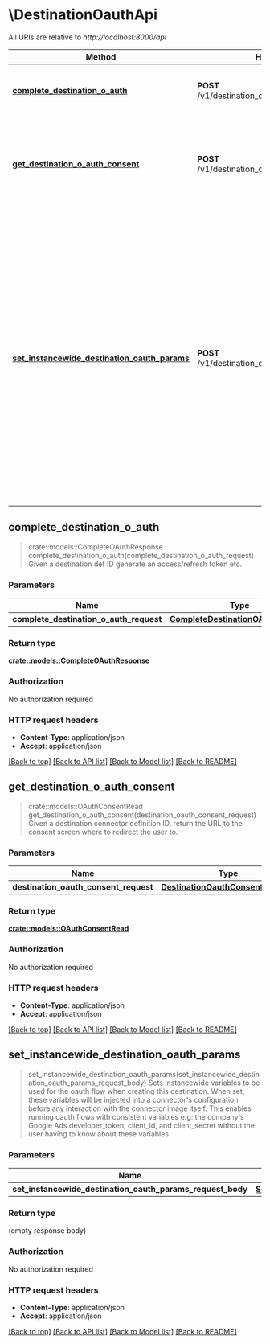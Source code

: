 # \DestinationOauthApi

All URIs are relative to *http://localhost:8000/api*

Method | HTTP request | Description
------------- | ------------- | -------------
[**complete_destination_o_auth**](DestinationOauthApi.md#complete_destination_o_auth) | **POST** /v1/destination_oauths/complete_oauth | Given a destination def ID generate an access/refresh token etc.
[**get_destination_o_auth_consent**](DestinationOauthApi.md#get_destination_o_auth_consent) | **POST** /v1/destination_oauths/get_consent_url | Given a destination connector definition ID, return the URL to the consent screen where to redirect the user to.
[**set_instancewide_destination_oauth_params**](DestinationOauthApi.md#set_instancewide_destination_oauth_params) | **POST** /v1/destination_oauths/oauth_params/create | Sets instancewide variables to be used for the oauth flow when creating this destination. When set, these variables will be injected into a connector's configuration before any interaction with the connector image itself. This enables running oauth flows with consistent variables e.g: the company's Google Ads developer_token, client_id, and client_secret without the user having to know about these variables. 



## complete_destination_o_auth

> crate::models::CompleteOAuthResponse complete_destination_o_auth(complete_destination_o_auth_request)
Given a destination def ID generate an access/refresh token etc.

### Parameters


Name | Type | Description  | Required | Notes
------------- | ------------- | ------------- | ------------- | -------------
**complete_destination_o_auth_request** | [**CompleteDestinationOAuthRequest**](CompleteDestinationOAuthRequest.md) |  | [required] |

### Return type

[**crate::models::CompleteOAuthResponse**](CompleteOAuthResponse.md)

### Authorization

No authorization required

### HTTP request headers

- **Content-Type**: application/json
- **Accept**: application/json

[[Back to top]](#) [[Back to API list]](../README.md#documentation-for-api-endpoints) [[Back to Model list]](../README.md#documentation-for-models) [[Back to README]](../README.md)


## get_destination_o_auth_consent

> crate::models::OAuthConsentRead get_destination_o_auth_consent(destination_oauth_consent_request)
Given a destination connector definition ID, return the URL to the consent screen where to redirect the user to.

### Parameters


Name | Type | Description  | Required | Notes
------------- | ------------- | ------------- | ------------- | -------------
**destination_oauth_consent_request** | [**DestinationOauthConsentRequest**](DestinationOauthConsentRequest.md) |  | [required] |

### Return type

[**crate::models::OAuthConsentRead**](OAuthConsentRead.md)

### Authorization

No authorization required

### HTTP request headers

- **Content-Type**: application/json
- **Accept**: application/json

[[Back to top]](#) [[Back to API list]](../README.md#documentation-for-api-endpoints) [[Back to Model list]](../README.md#documentation-for-models) [[Back to README]](../README.md)


## set_instancewide_destination_oauth_params

> set_instancewide_destination_oauth_params(set_instancewide_destination_oauth_params_request_body)
Sets instancewide variables to be used for the oauth flow when creating this destination. When set, these variables will be injected into a connector's configuration before any interaction with the connector image itself. This enables running oauth flows with consistent variables e.g: the company's Google Ads developer_token, client_id, and client_secret without the user having to know about these variables. 

### Parameters


Name | Type | Description  | Required | Notes
------------- | ------------- | ------------- | ------------- | -------------
**set_instancewide_destination_oauth_params_request_body** | [**SetInstancewideDestinationOauthParamsRequestBody**](SetInstancewideDestinationOauthParamsRequestBody.md) |  | [required] |

### Return type

 (empty response body)

### Authorization

No authorization required

### HTTP request headers

- **Content-Type**: application/json
- **Accept**: application/json

[[Back to top]](#) [[Back to API list]](../README.md#documentation-for-api-endpoints) [[Back to Model list]](../README.md#documentation-for-models) [[Back to README]](../README.md)

